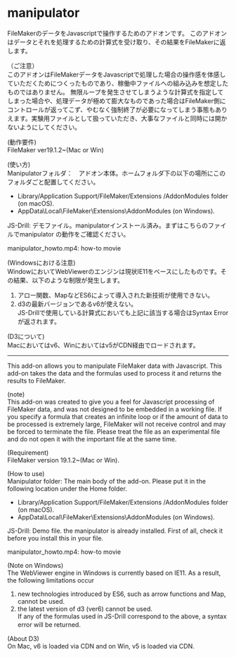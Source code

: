 # manipulator  
 FileMakerのデータをJavascriptで操作するためのアドオンです。
このアドオンはデータとそれを処理するための計算式を受け取り、その結果をFileMakerに返します。  

（ご注意）  
このアドオンはFileMakerデータをJavascriptで処理した場合の操作感を体感していただくためにつくったものであり、稼働中ファイルへの組み込みを想定したものではありません。
無限ループを発生させてしまうような計算式を指定してしまった場合や、処理データが極めて膨大なものであった場合はFileMaker側にコントロールが返ってこず、やむなく強制終了が必要になってしまう事態もありえます。実験用ファイルとして扱っていただき、大事なファイルと同時には開かないようにしてください。    

(動作要件)  
FileMaker ver19.1.2~(Mac or Win)
  
(使い方)   
Manipulatorフォルダ：　アドオン本体。ホームフォルダ下の以下の場所にこのフォルダごと配置してください。
* Library/Application Support/FileMaker/Extensions /AddonModules folder (on macOS).
* AppData\Local\FileMaker\Extensions\AddonModules (on Windows).

JS-Drill: デモファイル。manipulatorインストール済み。まずはこちらのファイルでmanipulator
の動作をご確認ください。

manipulator_howto.mp4: how-to movie
  
(Windowsにおける注意)  
WindowにおいてWebViewerのエンジンは現状IE11をベースにしたものです。その結果、以下のような制限が発生します。  
1. アロー関数、MapなどES6によって導入された新技術が使用できない。
2. d3の最新バージョンであるv6が使えない。  
JS-Drillで使用している計算式においても上記に該当する場合はSyntax Errorが返されます。　　

(D3について)  
Macにおいてはv6、Winにおいてはv5がCDN経由でロードされます。


---------------------------------------------------------------------------------------------------------



This add-on allows you to manipulate FileMaker data with Javascript.
This add-on takes the data and the formulas used to process it and returns the results to FileMaker.
  
(note)  
This add-on was created to give you a feel for Javascript processing of FileMaker data, and was not designed to be embedded in a working file.
If you specify a formula that creates an infinite loop or if the amount of data to be processed is extremely large, FileMaker will not receive control and may be forced to terminate the file. Please treat the file as an experimental file and do not open it with the important file at the same time.
  
 (Requirement)  
FileMaker version 19.1.2~(Mac or Win).
  
(How to use)  
Manipulator folder: The main body of the add-on. Please put it in the following location under the Home folder.  
* Library/Application Support/FileMaker/Extensions /AddonModules folder (on macOS).
* AppData\Local\FileMaker\Extensions\AddonModules (on Windows).
  
JS-Drill: Demo file. the manipulator is already installed. First of all, check it before you install this in your file.
  
manipulator_howto.mp4: how-to movie

  
(Note on Windows)  
The WebViewer engine in Windows is currently based on IE11. As a result, the following limitations occur  
1. new technologies introduced by ES6, such as arrow functions and Map, cannot be used.  
2. the latest version of d3 (ver6) cannot be used.  
If any of the formulas used in JS-Drill correspond to the above, a syntax error will be returned.　　

(About D3)  
On Mac, v6 is loaded via CDN and on Win, v5 is loaded via CDN.
